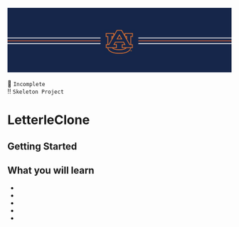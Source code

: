 ![alt text](https://github.com/ajariwala1/LetterleClone/blob/main/Docs/banner_au.png?raw=true)


:stop_sign: `Incomplete` <br/>
:bangbang: `Skeleton Project`

# LetterleClone



## Getting Started



## What you will learn

- 
- 
- 
- 
- 
